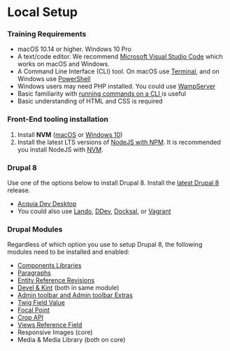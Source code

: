 # Local Setup

### Training Requirements

* macOS 10.14 or higher.  Windows 10 Pro
* A text/code editor.  We recommend [Microsoft Visual Studio Code](https://code.visualstudio.com/download) which works on macOS and Windows.
* A Command Line Interface \(CLI\) tool.  On macOS use [Terminal](https://www.youtube.com/watch?v=Jm8-UFf8IMg), and on Windows use [PowerShell](https://www.youtube.com/watch?v=VFuobJbbDtU)
* Windows users may need PHP installed.  You could use [WampServer](https://www.youtube.com/watch?v=D_Fhu_6RuMw)
* Basic familiarity with [running commands on a CLI ](https://www.hongkiat.com/blog/web-designers-essential-command-lines/)is useful
* Basic understanding of HTML and CSS is required

### Front-End tooling installation

1. Install **NVM** \([macOS](https://medium.com/@jamesauble/install-nvm-on-mac-with-brew-adb921fb92cc) or [Windows 10](https://www.youtube.com/watch?v=px9N1JOzRVU)\)
2. Install the latest LTS versions of [NodeJS with NPM](https://nodejs.org/en/).  It is recommended you install NodeJS with [NVM](https://tecadmin.net/install-nodejs-with-nvm/).

### **Drupal 8**

Use one of the options below to install Drupal 8.  Install the [latest Drupal 8 ](https://www.drupal.org/project/drupal/)release.

* [Acquia Dev Desktop](https://docs.acquia.com/dev-desktop/install/)
* You could also use [Lando](https://docs.lando.dev/basics/installation.html), [DDev](https://ddev.readthedocs.io/en/stable/#installation), [Docksal](https://docksal.io/installation), or [Vagrant](https://www.vagrantup.com/intro/getting-started/install.html)

### Drupal Modules

Regardless of which option you use to setup Drupal 8, the following modules need to be installed and enabled:

* [Components Libraries](https://www.drupal.org/project/components)
* [Paragraphs](https://www.drupal.org/project/paragraphs)
* [Entity Reference Revisions](https://www.drupal.org/project/entity_reference_revisions)
* [Devel & Kint](https://www.drupal.org/project/devel) \(both in same module\)
* [Admin toolbar and Admin toolbar Extras](https://www.drupal.org/project/admin_toolbar)
* [Twig Field Value](https://www.drupal.org/project/twig_field_value)
* [Focal Point](https://www.drupal.org/project/focal_point)
* [Crop API](https://www.drupal.org/project/crop)
* [Views Reference Field](https://www.drupal.org/project/viewsreference)
* Responsive Images \(core\)
* Media & Media Library \(both on core\)

